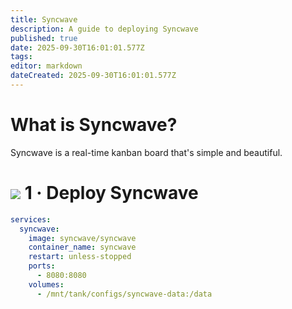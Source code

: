 ```yaml
---
title: Syncwave
description: A guide to deploying Syncwave
published: true
date: 2025-09-30T16:01:01.577Z
tags: 
editor: markdown
dateCreated: 2025-09-30T16:01:01.577Z
---
```


# What is Syncwave?

Syncwave is a real-time kanban board that's simple and beautiful. 

# <img src="/docker.png" class="tab-icon"> 1 · Deploy Syncwave
```yaml
services:
  syncwave:
    image: syncwave/syncwave
    container_name: syncwave
    restart: unless-stopped
    ports:
      - 8080:8080
    volumes:
      - /mnt/tank/configs/syncwave-data:/data

```